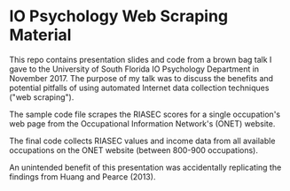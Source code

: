 # IO Psychology Web Scraping Material

This repo contains presentation slides and code from a brown bag talk I gave to the University of South Florida IO Psychology Department in November 2017. The purpose of my talk was to discuss the benefits and potential pitfalls of using automated Internet data collection techniques ("web scraping").

The sample code file scrapes the RIASEC scores for a single occupation's web page from the Occupational Information Network's (ONET) website.

The final code collects RIASEC values and income data from all available occupations on the ONET website (between 800-900 occupations).

An unintended benefit of this presentation was accidentally replicating the findings from Huang and Pearce (2013).
